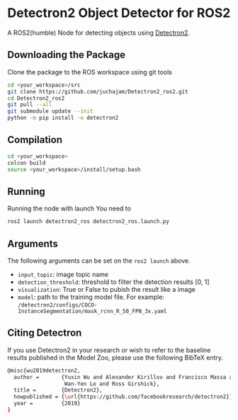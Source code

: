 # Detectron2 Object Detector for ROS2

A ROS2(humble) Node for detecting objects using [Detectron2](https://github.com/facebookresearch/detectron2).

## Downloading the Package

Clone the package to the ROS workspace using git tools
```bash
cd <your_workspace>/src
git clone https://github.com/juchajam/Detectron2_ros2.git
cd Detectron2_ros2
git pull --all
git submodule update --init
python -m pip install -e detectron2
```

## Compilation

```bash
cd <your_workspace>
colcon build
source <your_workspace>/install/setup.bash
```

## Running

Running the node with launch
You need to 
```bash
ros2 launch detectron2_ros detectron2_ros.launch.py
```

## Arguments

The following arguments can be set on the `ros2 launch` above.
- `input_topic`: image topic name
- `detection_threshold`: threshold to filter the detection results [0, 1]
- `visualization`: True or False to pubish the result like a image
- `model`: path to the training model file. For example: `/detectron2/configs/COCO-InstanceSegmentation/mask_rcnn_R_50_FPN_3x.yaml`

## Citing Detectron
If you use Detectron2 in your research or wish to refer to the baseline results published in the Model Zoo, please use the following BibTeX entry.

```bash
@misc{wu2019detectron2,
  author =       {Yuxin Wu and Alexander Kirillov and Francisco Massa and
                  Wan-Yen Lo and Ross Girshick},
  title =        {Detectron2},
  howpublished = {\url{https://github.com/facebookresearch/detectron2}},
  year =         {2019}
}
```
